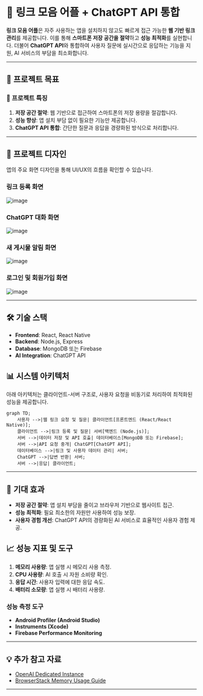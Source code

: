 

# 📌 링크 모음 어플 + ChatGPT API 통합

**링크 모음 어플**은 자주 사용하는 앱을 설치하지 않고도 빠르게 접근 가능한 **웹 기반 링크 관리**를 제공합니다. 이를 통해 **스마트폰 저장 공간을 절약**하고 **성능 최적화**를 실현합니다. 더불어 **ChatGPT API**와 통합하여 사용자 질문에 실시간으로 응답하는 기능을 지원, AI 서비스의 부담을 최소화합니다.

---

## 🚀 프로젝트 목표

### 🔹 프로젝트 특징
1. **저장 공간 절약**: 웹 기반으로 접근하여 스마트폰의 저장 용량을 절감합니다.
2. **성능 향상**: 앱 설치 부담 없이 필요한 기능만 제공합니다.
3. **ChatGPT API 통합**: 간단한 질문과 응답을 경량화된 방식으로 처리합니다.

---

## 📱 프로젝트 디자인

앱의 주요 화면 디자인을 통해 UI/UX의 흐름을 확인할 수 있습니다.

### 링크 등록 화면
![image](https://github.com/user-attachments/assets/205530dd-9840-4efc-afab-fe01349ef2d1)


### ChatGPT 대화 화면
![image](https://github.com/user-attachments/assets/993aa589-e778-4c4f-850f-20fe0efbd0d3)


### 새 게시물 알림 화면
![image](https://github.com/user-attachments/assets/e2c2d86b-5612-4212-be27-f386f3d48473)


### 로그인 및 회원가입 화면
![image](https://github.com/user-attachments/assets/5f784a11-74b2-4056-a5ef-36c5383e4e89)

---

## 🛠️ 기술 스택
- **Frontend**: React, React Native
- **Backend**: Node.js, Express
- **Database**: MongoDB 또는 Firebase
- **AI Integration**: ChatGPT API

## 📊 시스템 아키텍처

아래 아키텍처는 클라이언트-서버 구조로, 사용자 요청을 비동기로 처리하여 최적화된 성능을 제공합니다.

```mermaid
graph TD;
    사용자 -->|웹 링크 요청 및 질문| 클라이언트[프론트엔드 (React/React Native)];
    클라이언트 -->|링크 등록 및 질문| 서버[백엔드 (Node.js)];
    서버 -->|데이터 저장 및 API 호출| 데이터베이스[MongoDB 또는 Firebase];
    서버 -->|API 요청 중개| ChatGPT[ChatGPT API];
    데이터베이스 -->|링크 및 사용자 데이터 관리| 서버;
    ChatGPT -->|답변 반환| 서버;
    서버 -->|응답| 클라이언트;

```

---

## 🌟 기대 효과
- **저장 공간 절약**: 앱 설치 부담을 줄이고 브라우저 기반으로 웹사이트 접근.
- **성능 최적화**: 필요 최소한의 자원만 사용하여 성능 보장.
- **사용자 경험 개선**: ChatGPT API의 경량화된 AI 서비스로 효율적인 사용자 경험 제공.

## 📈 성능 지표 및 도구
1. **메모리 사용량**: 앱 실행 시 메모리 사용 측정.
2. **CPU 사용량**: AI 호출 시 자원 소비량 확인.
3. **응답 시간**: 사용자 입력에 대한 응답 속도.
4. **배터리 소모량**: 앱 실행 시 배터리 사용량.

### 성능 측정 도구
- **Android Profiler (Android Studio)**
- **Instruments (Xcode)**
- **Firebase Performance Monitoring**

---

## 💡 추가 참고 자료
- [OpenAI Dedicated Instance](https://openai.com/index/introducing-chatgpt-and-whisper-apis/)
- [BrowserStack Memory Usage Guide](https://www.browserstack.com/docs/app-performance/app-performance-guides/android/memory-usage)

---

